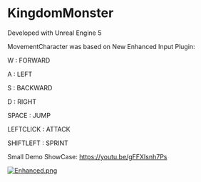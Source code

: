 # KingdomMonster

Developed with Unreal Engine 5

MovementCharacter was based on New Enhanced Input Plugin:

<p> W : FORWARD </p>
<p> A : LEFT </p>
<p> S : BACKWARD </p>
<p> D : RIGHT </p>
<p> SPACE : JUMP </p>
<p> LEFTCLICK : ATTACK </p>
<p> SHIFTLEFT : SPRINT </p>

Small Demo ShowCase:
https://youtu.be/gFFXIsnh7Ps

[![Enhanced.png](https://i.postimg.cc/LX47bd7M/Enhanced.png)](https://postimg.cc/R38XWY4P)
